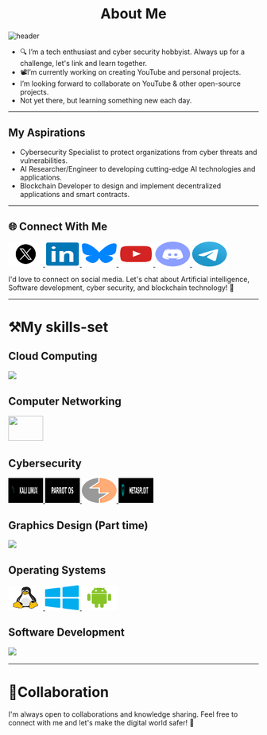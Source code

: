 <h1 style="text-align: center;">About Me</h1>                                             
  



![header](https://github.com/wekesaryan/wekesaryan/assets/113826742/4784760a-f1d6-4d3e-8b24-8b8f30e2ead9)

- 🔍 I’m a tech enthusiast and cyber security hobbyist. Always up for a challenge, let's link and learn together.
- 📽️I’m currently working on creating YouTube and personal projects.
-  I’m looking forward to collaborate on YouTube & other open-source projects.
-  Not yet there, but learning something new each day.

---------------------------------

  ##  My Aspirations 
  
-  Cybersecurity Specialist to protect organizations from cyber threats and vulnerabilities.
-  AI Researcher/Engineer to developing cutting-edge AI technologies and applications.
-  Blockchain Developer to design and implement decentralized applications and smart contracts.



 -----------------------------
 
## 🌐 Connect With Me

                 
<p>                                        
<a href="https://x.com/8Oh3m14n">
  <img src="images/twitter_x.svg" alt="X formerly TWITTER" width="70" height="50">
</a>


 <a href="https://linkedin.com/ryan-wekesa254">
  <img src="images/linkedin.svg" alt="LINKEDIN" width="70" height="50">
</a>


<a href="https://bsky.app/profile/vexryan.bsky.social">
  <img src="images/bluesky.svg" alt="BLUESKY" width="70" height="50">
</a>

<a href="https://www.youtube.com/channel/UCjzKmnOQPBx15aUY_gG5YBQ">
  <img src="images/YouTube.png" alt="YOUTUBE" width="70" height="50">
</a>

<a href="https://discord.gg/jEQXeN4aTJ">
  <img src="images/discord.svg" alt="DISCORD" width="70" height="50">
</a>

<a href="https://t.me/techtrendskenya">
  <img src="images/telegram.svg" alt="TELEGRAM" width="70" height="50">
</a>                
</p>

I'd love to connect on social media. Let's chat about Artificial intelligence, Software development, cyber security, and blockchain technology! 💬


----------------------------------------------
  

# ⚒️My skills-set

## Cloud Computing

<p>
  <a href="https://skillicons.dev">
    <img src="https://skillicons.dev/icons?i=aws" />
  </a>
</p>


## Computer Networking

<p>
  <a href="https://skillicons.dev">
    <img src="https://skillicons.dev/icons?i=kubernetes,docker" alt="" width="70" height="50" />
  </a>
</p>

## Cybersecurity

<p>
  <a href="https://www.kali.org/get-kali/">
    <img src="images/kali_Linux.svg" alt="Kali Linux" width="70" height="50" />
  </a>


  <a href="https://parrotsec.org/download/">
    <img src="images/ParrotOS.svg" alt="Parrot OS" width="70" height="50"  />
  </a>


  <a href="https://portswigger.net/burp/communitydownload">
    <img src="images/burpsuite.svg" alt="Burp Suite" width="70" height="50" />
  </a>


 <a href="https://www.metasploit.com/download">
    <img src="images/metasploit.svg" alt="Metasploit Framework" width="70" height="50" />
  </a>
</p>


## Graphics Design (Part time)
<p>
  <a href="https://skillicons.dev">
    <img src="https://skillicons.dev/icons?i=blender,figma" />
  </a>
</p>


## Operating Systems
<p>
  <a href="https://www.linux.org/">
    <img src="images/linux.svg" alt="Linux" width="70" height="50" />
  </a>

  <a href="https://www.microsoft.com/en-us/software-download/windows11">
    <img src="images/windows.svg" alt="Microsoft Windows" width="70" height="50" />
  </a>

  <a href="https://www.android.com/">
    <img src="images/android.svg" alt="Google Android" width="70" height="50" />
  </a>
</p>


## Software Development
<p>
  <a href="https://skillicons.dev">
    <img src="https://skillicons.dev/icons?i=git,html,css,js,python,java,cs,go,rust,flutter,kotlin,react,solidity,anaconda,bash,firebase,mongodb,postgres,mysql" />
  </a>
</p>                    





-------------------------

# 💪Collaboration

I'm always open to collaborations and knowledge sharing. Feel free to connect with me and let's make the digital world safer! 🚀

  
